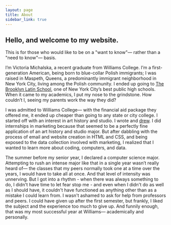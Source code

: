 ```yaml
---
layout: page
title: About
sidebar_link: true
---
```

<div class="sidecontent avatar" style="background-image: url({{ site.data.profile.image }})"></div><h2>Hello, and welcome to my website.</h2><p class="lead">This is for those who would like to be on a "want to know"&#8212; rather than a "need to know"&#8212; basis.</p>

I’m Victoria Michalska, a recent graduate from Williams College. I’m a first-generation American, being born to blue-collar Polish immigrants; I was raised in Maspeth, Queens, a predominantly immigrant neighborhood in New York City, living among the Polish community. I ended up going to <a href="https://www.usnews.com/education/best-high-schools/new-york/districts/new-york-city-public-schools/brooklyn-latin-school-13410" target="_blank">The Brooklyn Latin School</a>, one of New York City’s best public high schools. When it came to my academics, I put my nose to the grindstone. How couldn’t I, seeing my parents work the way they did?

I was admitted to Williams College&#8212; with the financial aid package they offered me, it ended up cheaper than going to any state or city college. I started off with an interest in art history and studio. I wrote and <a href="{{ '/2018/09/27/charcoal/' | relative_url }}">drew</a>. I did internships in marketing because that seemed to be a perfectly fine application of an art history and studio major. But after dabbling with the process of email and website creation in HTML and CSS, and being exposed to the data collection involved with marketing, I realized that I wanted to learn more about coding, computers, and data.

The summer before my senior year, I declared a computer science major. Attempting to rush an intense major like that in a single year wasn’t really heard of&#8212; the classes that my peers normally took one at a time over the years, I would have to take all at once. And that level of intensity was unnerving. But I got into a rhythm - when there was always something to do, I didn't have time to let fear stop me - and even when I didn't do as well as I should have, it couldn't have functioned as anything other than as a mistake I could learn from. I wasn't ashamed to ask for help from professors and peers. I could have given up after the first semester, but frankly, I liked the subject and the experience too much to give up. And funnily enough, that was my most successful year at Williams&#8212; academically and personally.
